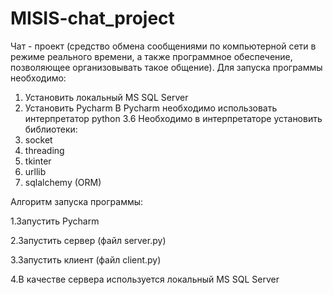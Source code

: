 # MISIS-chat_project
Чат - проект (средство обмена сообщениями по компьютерной сети в режиме реального времени, а также программное обеспечение, позволяющее организовывать такое общение).
Для запуска программы необходимо:
1. Установить локальный MS SQL Server
2. Установить Pycharm
В Pycharm необходимо использовать интерпретатор python 3.6
Необходимо в интерпретаторе установить библиотеки:
1. socket
2. threading
3. tkinter
4. urllib
5. sqlalchemy (ORM)

Алгоритм запуска программы:

1.Запустить Pycharm

2.Запустить сервер (файл server.py)

3.Запустить клиент (файл client.py)

4.В качестве сервера используется локальный MS SQL Server
